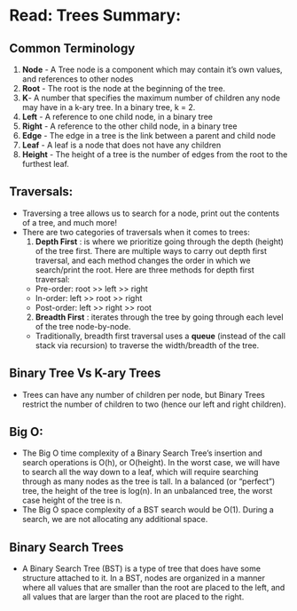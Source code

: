 # Read: Trees Summary:
## Common Terminology
1. **Node** - A Tree node is a component which may contain it’s own values, and references to other nodes
2. **Root** - The root is the node at the beginning of the tree.
3. **K**- A number that specifies the maximum number of children any node may have in a k-ary tree. In a binary tree, k = 2.
4. **Left** - A reference to one child node, in a binary tree
5. **Right** - A reference to the other child node, in a binary tree
6. **Edge** - The edge in a tree is the link between a parent and child node
7. **Leaf** - A leaf is a node that does not have any children
8. **Height** - The height of a tree is the number of edges from the root to the furthest leaf.

## Traversals:
* Traversing a tree allows us to search for a node, print out the contents of a tree, and much more! 
* There are two categories of traversals when it comes to trees:
  1. **Depth First** : is where we prioritize going through the depth (height) of the tree first. There are multiple ways to carry out depth first traversal, and each method changes the order in which we search/print the root. Here are three methods for depth first traversal:
    + Pre-order: root >> left >> right
    + In-order: left >> root >> right
    + Post-order: left >> right >> root
  2. **Breadth First** : iterates through the tree by going through each level of the tree node-by-node.
    + Traditionally, breadth first traversal uses a **queue** (instead of the call stack via recursion) to traverse the width/breadth of the tree. 
## Binary Tree Vs K-ary Trees
* Trees can have any number of children per node, but Binary Trees restrict the number of children to two (hence our left and right children).
## Big O:
* The Big O time complexity of a Binary Search Tree’s insertion and search operations is O(h), or O(height). In the worst case, we will have to search all the way down to a leaf, which will require searching through as many nodes as the tree is tall. In a balanced (or “perfect”) tree, the height of the tree is log(n). In an unbalanced tree, the worst case height of the tree is n.
* The Big O space complexity of a BST search would be O(1). During a search, we are not allocating any additional space.

## Binary Search Trees
* A Binary Search Tree (BST) is a type of tree that does have some structure attached to it. In a BST, nodes are organized in a manner where all values that are smaller than the root are placed to the left, and all values that are larger than the root are placed to the right.
